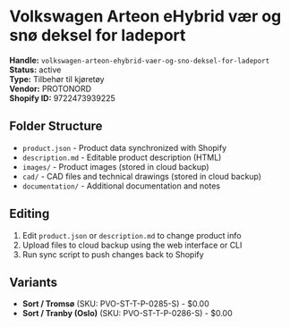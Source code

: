 # Volkswagen Arteon eHybrid vær og snø deksel for ladeport

**Handle:** `volkswagen-arteon-ehybrid-vaer-og-sno-deksel-for-ladeport`  
**Status:** active  
**Type:** Tilbehør til kjøretøy  
**Vendor:** PROTONORD  
**Shopify ID:** 9722473939225  

## Folder Structure

- `product.json` - Product data synchronized with Shopify
- `description.md` - Editable product description (HTML)
- `images/` - Product images (stored in cloud backup)
- `cad/` - CAD files and technical drawings (stored in cloud backup)
- `documentation/` - Additional documentation and notes

## Editing

1. Edit `product.json` or `description.md` to change product info
2. Upload files to cloud backup using the web interface or CLI
3. Run sync script to push changes back to Shopify

## Variants

- **Sort / Tromsø** (SKU: PVO-ST-T-P-0285-S) - $0.00
- **Sort / Tranby (Oslo)** (SKU: PVO-ST-T-P-0286-S) - $0.00
